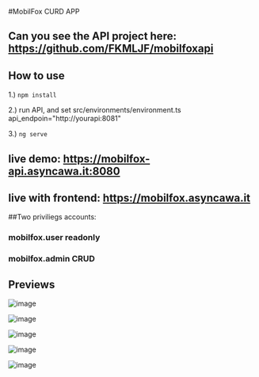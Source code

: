#MobilFox CURD APP
## Can you see the API project here: https://github.com/FKMLJF/mobilfoxapi
## How to use

1.) `npm install`

2.) run API, and set src/environments/environment.ts api_endpoin="http://yourapi:8081"

3.) `ng serve`


## live demo: https://mobilfox-api.asyncawa.it:8080
## live with frontend: https://mobilfox.asyncawa.it

##Two priviliegs accounts:
### mobilfox.user readonly
### mobilfox.admin CRUD


## Previews
![image](https://user-images.githubusercontent.com/24462886/167687216-d6ee6f32-cd29-480f-b8cc-18c1012a90cb.png)

![image](https://user-images.githubusercontent.com/24462886/167687302-7f5e99f9-e3bb-4a37-b16c-90cb9842ea7b.png)

![image](https://user-images.githubusercontent.com/24462886/167687341-52fbb528-7338-402c-ae5e-8fd588615a51.png)

![image](https://user-images.githubusercontent.com/24462886/167687467-2d25ef2e-3f1b-4fdf-9d88-db036907be2a.png)

![image](https://user-images.githubusercontent.com/24462886/167687380-8fda3cbb-ce08-4443-af36-09cec4d217cc.png)
